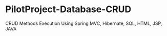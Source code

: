 # PilotProject-Database-CRUD
CRUD Methods Execution Using Spring MVC, Hibernate, SQL, HTML, JSP, JAVA
